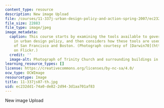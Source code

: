 ```yaml
---
content_type: resource
description: New image Upload
file: /courses/11-337j-urban-design-policy-and-action-spring-2007/ec232dd174a0de822d943d1aa701af83_11-337js07-th.jpg
file_size: 22883
file_type: image/jpeg
image_metadata:
  caption: This course starts by examining the tools available to governments engaging
    in urban design policy, and then considers how these tools are used in case studies
    of San Francisco and Boston. (Photograph courtesy of [Darwin70](http://www.flickr.com/photos/darwin70/2419761610/)
    on Flickr.)
  credit: ''
  image-alt: Photograph of Trinity Church and surrounding buildings in downtown Boston.
learning_resource_types: []
license: https://creativecommons.org/licenses/by-nc-sa/4.0/
ocw_type: OCWImage
resourcetype: Image
title: 11-337js07-th.jpg
uid: ec232dd1-74a0-de82-2d94-3d1aa701af83
---
```

New image Upload